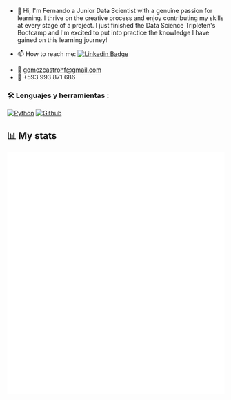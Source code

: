 - 👋 Hi, I'm Fernando a Junior Data Scientist with a genuine passion for learning. I thrive on the creative process and enjoy contributing my skills at every stage of a project.
  I just finished the Data Science Tripleten's Bootcamp and I'm excited to put into practice the knowledge I have gained on this learning journey!
  
- 📫 How to reach me: [![Linkedin Badge](https://img.shields.io/badge/-Fernando's_Linkedin-blue?style=flat&logo=Linkedin&logoColor=white)](https://www.linkedin.com/in/fernando-gomez-castro-443b16277/)
* :e-mail: gomezcastrohf@gmail.com
* :iphone: +593 993 871 686

### :hammer_and_wrench: Lenguajes y herramientas :
[![Python](https://img.shields.io/badge/Python-blue?logo=Python&logoColor=yellow)]()
[![Github](https://img.shields.io/badge/GITHUB-black?logo=GITHUB&logoColor=WITHE)]()

</div>

## 📊 My stats
<img align="center" width="600" alt="Data" src="general.svg">
<!---
Fgc94/Fgc94 is a ✨ special ✨ repository because its `README.md` (this file) appears on your GitHub profile.
You can click the Preview link to take a look at your changes.
--->

